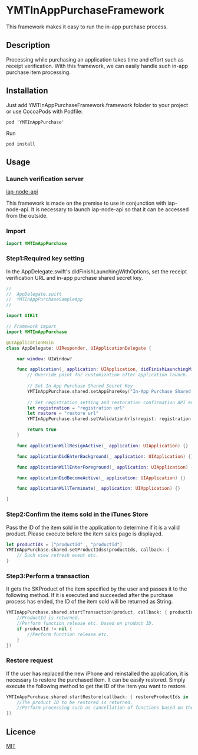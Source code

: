 # YMTInAppPurchaseFramework
This framework makes it easy to run the in-app purchase process.

## Description
Processing while purchasing an application takes time and effort such as receipt verification.
With this framework, we can easily handle such in-app purchase item processing.


## Installation 
Just add YMTInAppPurchaseFramework.framework foloder to your project  
or use CocoaPods with Podfile:

```
pod 'YMTInAppPurchase'
```

Run 
```
pod install
```

## Usage
### Launch verification server
[iap-node-api](https://github.com/MasamiYamate/iap-node-api)

This framework is made on the premise to use in conjunction with iap-node-api.
It is necessary to launch iap-node-api so that it can be accessed from the outside.

### Import
 
```ViewController.swift
import YMTInAppPurchase
```

### Step1:Required key setting
In the AppDelegate.swift's didFinishLaunchingWithOptions, set the receipt verification URL and in-app purchase shared secret key.

```AppDelegate.swift
//
//  AppDelegate.swift
//  YMTInAppPurchaseSampleApp
//

import UIKit

// Framework import
import YMTInAppPurchase

@UIApplicationMain
class AppDelegate: UIResponder, UIApplicationDelegate {

    var window: UIWindow?

    func application(_ application: UIApplication, didFinishLaunchingWithOptions launchOptions: [UIApplication.LaunchOptionsKey: Any]?) -> Bool {
        // Override point for customization after application launch.
        
        // Set In-App Purchase Shared Secret Key
        YMTInAppPurchase.shared.setAppShareKey("In-App Purchase Shared Secret Key")
        
        // Set registration setting and restoration confirmation API end point
        let registration = "registration url"
        let restore = "restore url"
        YMTInAppPurchase.shared.setValidationUrls(regist: registration, restore: restore)

        return true
    }

    func applicationWillResignActive(_ application: UIApplication) {}

    func applicationDidEnterBackground(_ application: UIApplication) {}

    func applicationWillEnterForeground(_ application: UIApplication) {}

    func applicationDidBecomeActive(_ application: UIApplication) {}

    func applicationWillTerminate(_ application: UIApplication) {}

}
```

### Step2:Confirm the items sold in the iTunes Store
Pass the ID of the item sold in the application to determine if it is a valid product.
Please execute before the item sales page is displayed.

```ViewController.swift
let productIds = ["productId" , "productId"]
YMTInAppPurchase.shared.setProductIdss(productIds, callback: {
	// Such view refresh event etc.
}
```

### Step3:Perform a transaction
It gets the SKProduct of the item specified by the user and passes it to the following method.
If it is executed and succeeded after the purchase process has ended, the ID of the item sold will be returned as String.

```ViewController.swift
YMTInAppPurchase.shared.startTransaction(product, callback: { productId in
    //ProductId is returned.
    //Perform function release etc. based on product ID.
    if productId != nil {
        //Perform function release etc.
    }
})
```

### Restore request
If the user has replaced the new iPhone and reinstalled the application, it is necessary to restore the purchased item.
It can be easily restored.
Simply execute the following method to get the ID of the item you want to restore.

```ViewController.swift
YMTInAppPurchase.shared.startRestore(callback: { restoreProductIds in
    //The product ID to be restored is returned.
    //Perform processing such as cancellation of functions based on the product ID
})
```

## Licence

[MIT](https://github.com/MasamiYamate/YMTVersionAlert/blob/master/LICENSE)

